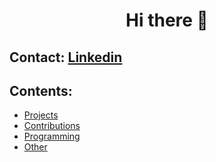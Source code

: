 <h1 align="center">Hi there 👋</h1>

## Contact: [Linkedin](https://www.linkedin.com/in/giuseppe-ferrara-link/)

## Contents:
  - [Projects](#project)
  - [Contributions](#contributions)
  - [Programming](#programming)
  - [Other](#other)





